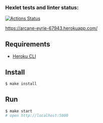 ### Hexlet tests and linter status:
[![Actions Status](https://github.com/hartdegen/frontend-project-lvl4/workflows/hexlet-check/badge.svg)](https://github.com/hartdegen/frontend-project-lvl4/actions)

https://arcane-eyrie-67943.herokuapp.com/

## Requirements

* [Heroku CLI](https://devcenter.heroku.com/articles/heroku-cli)

## Install

```sh
$ make install
```

## Run

```sh
$ make start
# open http://localhost:5000
```

